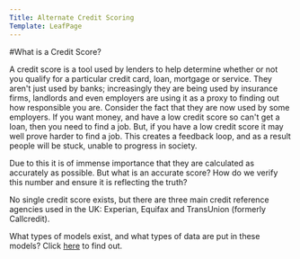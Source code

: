 ```yaml
---
Title: Alternate Credit Scoring
Template: LeafPage
---
```


#What is a Credit Score?

A credit score is a tool used by lenders to help determine whether or not you qualify for a particular credit card, loan, mortgage or service. They aren't just used by banks; increasingly they are being used by insurance firms, landlords and even employers are using it as a proxy to finding out how responsible you are. Consider the fact that they are now used by some employers. If you want money, and have a low credit score so can't get a loan, then you need to find a job. But, if you have a low credit score it may well prove harder to find a job. This creates a feedback loop, and as a result people will be stuck, unable to progress in society.

Due to this it is of immense importance that they are calculated as accurately as possible. But what is an accurate score? How do we verify this number and ensure it is reflecting the truth?

No single credit score exists, but there are three main credit reference agencies used in the UK: Experian, Equifax and TransUnion (formerly Callcredit).

What types of models exist, and what types of data are put in these models? Click [here](/course/course/credit-scores/Credit_Scores/types) to find out. 

